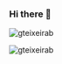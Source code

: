 ### Hi there 👋

<!--
**gteixeirab/gteixeirab** is a ✨ _special_ ✨ repository because its `README.md` (this file) appears on your GitHub profile.

Here are some ideas to get you started:

- 🔭 I’m currently working on ...
- 🌱 I’m currently learning ...
- 👯 I’m looking to collaborate on ...
- 🤔 I’m looking for help with ...
- 💬 Ask me about ...
- 📫 How to reach me: ...
- 😄 Pronouns: ...
- ⚡ Fun fact: ...
-->

<p><img align="center" src="https://github-readme-stats.vercel.app/api/top-langs?username=gteixeirab&show_icons=true&theme=dark&locale=en&layout=compact" alt="gteixeirab" /></p>

<p><img align="center" src="https://github-readme-streak-stats.herokuapp.com/?user=gteixeirab&" alt="gteixeirab" /></p>
